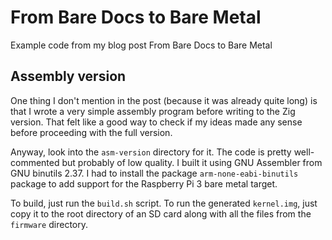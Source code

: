 # From Bare Docs to Bare Metal

Example code from my blog post From Bare Docs to Bare Metal <!-- Link! -->

<!-- TODO: The Zig version! -->

## Assembly version

One thing I don't mention in the post (because it was already quite long) is
that I wrote a very simple assembly program before writing to the Zig version.
That felt like a good way to check if my ideas made any sense before proceeding
with the full version.

Anyway, look into the `asm-version` directory for it. The code is pretty
well-commented but probably of low quality. I built it using GNU Assembler from
GNU binutils 2.37. I had to install the package `arm-none-eabi-binutils` package
to add support for the Raspberry Pi 3 bare metal target.

To build, just run the `build.sh` script. To run the generated `kernel.img`,
just copy it to the root directory of an SD card along with all the files from
the `firmware` directory.

